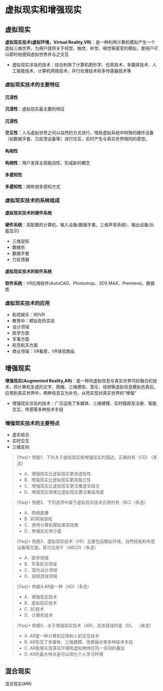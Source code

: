 # 虚拟现实和增强现实
## 虚拟现实

**虚拟现实技术(虚拟环境，Virtual Reality,VR)**：是一种利用计算机模拟产生一个虚拟三维世界，为用户提供关于视觉、触觉、听觉、嗅觉等感官的模拟，使用户可以即时地感知虚拟世界并与之交互
- 虚拟现实涉及的技术：综合利用了计算机图形学、仿真技术、多媒体技术、人工智能技术、计算机网络技术、并行处理技术和多传感器技术等

### 虚拟现实技术的主要特征
#### 沉浸性

**沉浸性**：虚拟现实最主要的特征

#### 沉浸性

**交互性**：人与虚拟世界之间以自然的方式进行，借助虚拟系统中特殊的硬件设备（如数据手套、力反馈设备等）进行交互，实时产生与真实世界相同的感觉。

#### 构相性

**构相性**：用户发挥主观能动性，形成新的概念

#### 多感知性

**多感知性**：拥有很多感知方式

### 虚拟现实技术的系统组成

#### 虚拟现实技术的硬件系统

**硬件系统**：高配置的计算机、输入设备(数据手套、三维声音系统)、输出设备(头盔显示)
- 三维鼠标
- 数据衣
- 数据手套
- 力反馈器

#### 虚拟现实技术的软件系统

**软件系统**：VR应用软件(AutoCAD、Photoshop、3DS MAX、Premiere)、数据库

### 虚拟现实技术的应用

- 影视娱乐：9DVR
- 教育中：模拟危险实验
- 设计领域
- 医学方面
- 军事方面
- 航空航天方面
- 商业领域：VR看房、VR体验商品

## 增强现实

**增强现实(Augmented Reality,AR)**：是一种将虚拟信息与真实世界巧妙融合的技术。将计算机生成的文字、图像、三维模型、音乐、视频等虚拟信息模拟仿真后，应用到真实世界中，两种信息互为补充，从而实现对真实世界的"增强"
- 增强现实涉及的技术：广泛运用了多媒体、三维建模、实时跟踪及注册、智能交互、传感等多种技术手段

### 增强现实技术的主要特点

- 虚实结合
- 实时交互
- 三维定向

>[!faq]+ 例题1．下列关于虚拟现实和增强现实的描述，正确的有（CD) （多选）
> - A．增强现实比虚拟现实更具虚拟性
> - B．增强现实比虚拟现实更具独立性
> - C．增强现实比虚拟现实更注重虚实结合
> - D．增强现实效果比虚拟现实更注重临场感

>[!faq]+ 例题2．下列选项中属于虚拟现实技术应用的有（BC)（多选）
> - A．网络直播
> - B. 3D网络游戏
> - C．使用计算机模拟美容效果
> - D．售楼处实体沙盘

>[!faq]+ 例题3．虚拟现实技术（VR）主要包括模拟环境，自然技能和传感设备等方面，其可应用于（ABCD)（多选）
> - A．医学领城
> - B．军事航天领域
> - C．室内设计领域
> - D．视频游戏领域

>[!faq]+ 例题4.AR是一种（AD)（多选）
> - A．增强现实技术
> - B．虚拟现实技术
> - C. 3D技术
> - D．计算机技术

>[!faq]+ 例题5．关于增强现实技术（AR)，说法错误的是（D)。 （单选）
> - A. AR是一种计算机应用和人机交互技术
> - B. AR包含了多媒体、三维建模、场景融合等多种技术手段
> - C. AR能够实现真实环境和虚拟物体在同一空间的叠加
> - D. AR的最大特点是可以简化个人学习环境

## 混合现实

混合现实(MR)
